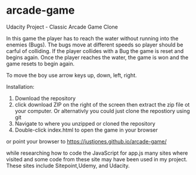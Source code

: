 # arcade-game
Udacity Project - Classic Arcade Game Clone

In this game the player has to reach the water without running into the enemies (Bugs). The bugs move at different speeds so player should be carful of colliding. 
If the player collides with a Bug the game is reset and begins again. Once the player reaches the water, the game is won and the game resets to begin again.

To move the boy use arrow keys up, down, left, right. 


Installation: 

  1. Download the repository
  2. click download ZIP on the right of the screen then extract the zip file ot your computer. Or alternativly you could just clone the               repostiory using git
  3. Navigate to where you unzipped or cloned the repository
  4. Double-click index.html to open the game in your browser
  
or point your browser to https://justjones.github.io/arcade-game/

while researching how to code the JavaScript for app.js many sites where visited and some code from these site may have been used in my project. These sites include Sitepoint,Udemy, and Udacity. 


